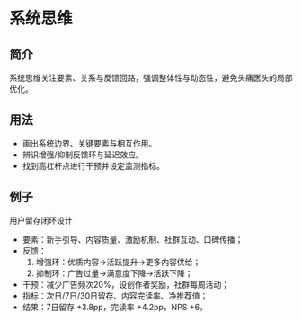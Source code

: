 # 系统思维

## 简介
系统思维关注要素、关系与反馈回路，强调整体性与动态性，避免头痛医头的局部优化。

## 用法
- 画出系统边界、关键要素与相互作用。
- 辨识增强/抑制反馈环与延迟效应。
- 找到高杠杆点进行干预并设定监测指标。

## 例子
用户留存闭环设计

- 要素：新手引导、内容质量、激励机制、社群互动、口碑传播；
- 反馈：
  1) 增强环：优质内容→活跃提升→更多内容供给；
  2) 抑制环：广告过量→满意度下降→活跃下降；
- 干预：减少广告频次20%，设创作者奖励，社群每周活动；
- 指标：次日/7日/30日留存、内容完读率、净推荐值；
- 结果：7日留存 +3.8pp，完读率 +4.2pp，NPS +6。
